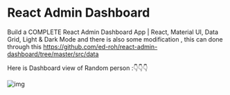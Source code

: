 # React Admin Dashboard

Build a COMPLETE React Admin Dashboard App | React, Material UI, Data Grid, Light & Dark Mode and there is also some modification , this can done through this https://github.com/ed-roh/react-admin-dashboard/tree/master/src/data

Here is Dashboard view of Random person :👇👇👇


<img src="https://github.com/ravisinghal033/react-admin-dashboard/blob/main/Screenshot%20(765).png" alt="img">

